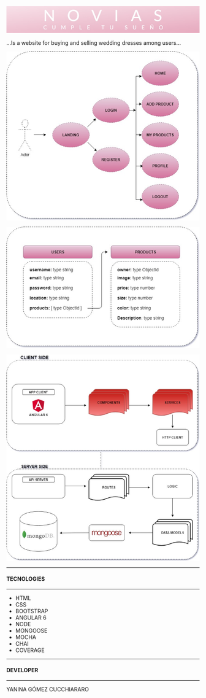 <span style="display:block;text-align:center">![Texto alternativo](pictures/titulo.jpg) </span>

<div class=text-justify>...Is a website for buying and selling wedding dresses among users...</div>

<span style="display:block;text-align:center">![Texto alternativo](pictures/diagramaflujoweb.jpg) </span>

<span style="display:block;text-align:center">![Texto alternativo](pictures/esquemas-mongoose.jpg) </span>

<span style="display:block;text-align:center">![Texto alternativo](pictures/diagram.jpg) </span>

---
#### TECNOLOGIES #### 
---

- HTML
- CSS
- BOOTSTRAP
- ANGULAR 6
- NODE
- MONGOOSE
- MOCHA
- CHAI
- COVERAGE
---
#### DEVELOPER #### 
---
<p> YANINA GÓMEZ CUCCHIARARO </p>

